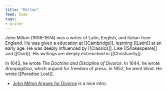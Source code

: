 ```yaml
---
title: "Milton"
feed: hide
tags:
- writer
---
```


John Milton (1608-1674) was a writer of Latin, English, and Italian from England. He was given a education at [[Cambridge]], learning [[Latin]] at an early age. He was deeply influenced by [[Classics]]. Like [[Shakespeare]] and [[Ovid]]. His writings are deeply entrenched in [[Christianity]].

In 1643, he wrote _The Doctrine and Discipline of Divorce_. In 1644, he wrote _Areopagitica_, which argued for freedom of press. In 1652, he went blind. He wrote [[Paradise Lost]]. 

* [John Milton Argues for Divorce](https://commonreader.wustl.edu/c/john-milton-argues-for-divorce/) is a nice intro. 


